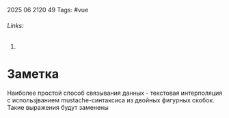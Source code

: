 2025 06 2120 49
Tags: #vue 
###### Links: 
1) 
# Заметка
Наиболее простой споcоб связывания данных - текстовая интерполяция с использjванием mustache-синтаксиса из двойных фигурных скобок. Такие выражения будут заменены  